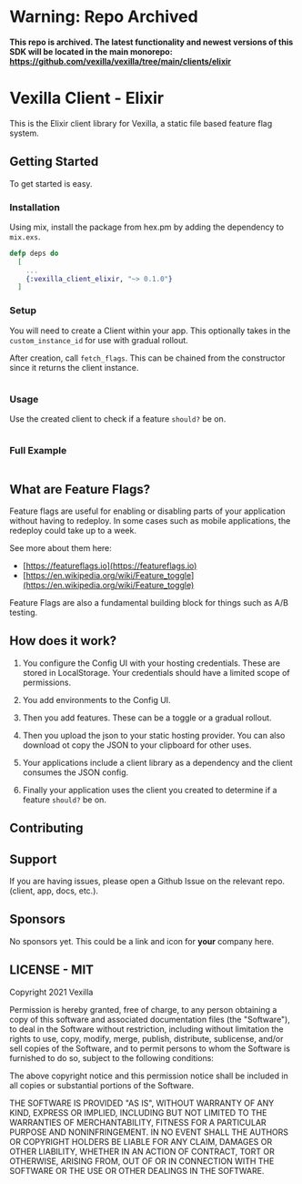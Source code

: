 # Warning: Repo Archived

**This repo is archived. The latest functionality and newest versions of this SDK will be located in the main monorepo: https://github.com/vexilla/vexilla/tree/main/clients/elixir**

# Vexilla Client - Elixir

This is the Elixir client library for Vexilla, a static file based feature flag system.

## Getting Started

To get started is easy.

### Installation

Using mix, install the package from hex.pm by adding the dependency to `mix.exs`.

```elixir
defp deps do
  [
    ...
    {:vexilla_client_elixir, "~> 0.1.0"}
  ]
```

### Setup

You will need to create a Client within your app. This optionally takes in the `custom_instance_id` for use with gradual rollout.

After creation, call `fetch_flags`. This can be chained from the constructor since it returns the client instance.

```elixir

```

### Usage

Use the created client to check if a feature `should?` be on.

```elixir

```

### Full Example

```elixir

```

## What are Feature Flags?

Feature flags are useful for enabling or disabling parts of your application without having to redeploy. In some cases such as mobile applications, the redeploy could take up to a week.

See more about them here:

- [https://featureflags.io](https://featureflags.io)
- [https://en.wikipedia.org/wiki/Feature_toggle](https://en.wikipedia.org/wiki/Feature_toggle)

Feature Flags are also a fundamental building block for things such as A/B testing.

## How does it work?

1. You configure the Config UI with your hosting credentials. These are stored in LocalStorage. Your credentials should have a limited scope of permissions.

2. You add environments to the Config UI.

3. Then you add features. These can be a toggle or a gradual rollout.

4. Then you upload the json to your static hosting provider. You can also download ot copy the JSON to your clipboard for other uses.

5. Your applications include a client library as a dependency and the client consumes the JSON config.

6. Finally your application uses the client you created to determine if a feature `should?` be on.

## Contributing

## Support

If you are having issues, please open a Github Issue on the relevant repo. (client, app, docs, etc.).

## Sponsors

No sponsors yet. This could be a link and icon for **your** company here.

## LICENSE - MIT

Copyright 2021 Vexilla

Permission is hereby granted, free of charge, to any person obtaining a copy of this software and associated documentation files (the "Software"), to deal in the Software without restriction, including without limitation the rights to use, copy, modify, merge, publish, distribute, sublicense, and/or sell copies of the Software, and to permit persons to whom the Software is furnished to do so, subject to the following conditions:

The above copyright notice and this permission notice shall be included in all copies or substantial portions of the Software.

THE SOFTWARE IS PROVIDED "AS IS", WITHOUT WARRANTY OF ANY KIND, EXPRESS OR IMPLIED, INCLUDING BUT NOT LIMITED TO THE WARRANTIES OF MERCHANTABILITY, FITNESS FOR A PARTICULAR PURPOSE AND NONINFRINGEMENT. IN NO EVENT SHALL THE AUTHORS OR COPYRIGHT HOLDERS BE LIABLE FOR ANY CLAIM, DAMAGES OR OTHER LIABILITY, WHETHER IN AN ACTION OF CONTRACT, TORT OR OTHERWISE, ARISING FROM, OUT OF OR IN CONNECTION WITH THE SOFTWARE OR THE USE OR OTHER DEALINGS IN THE SOFTWARE.
